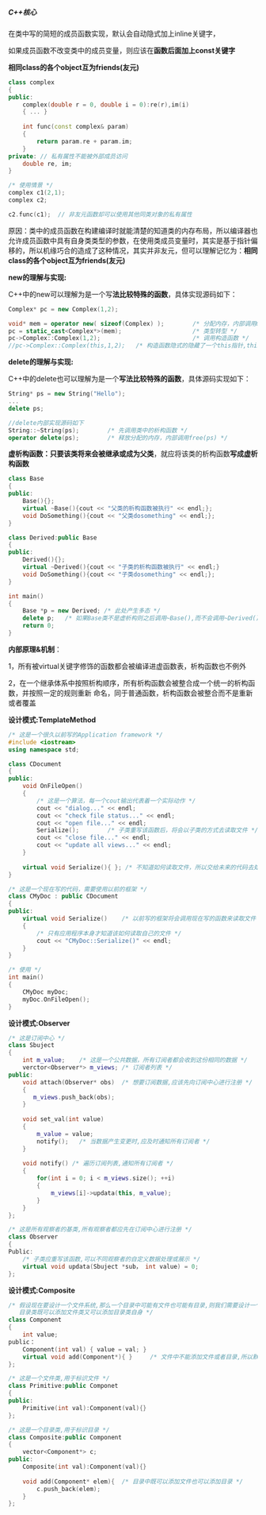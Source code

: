 ##### C++核心

在类中写的简短的成员函数实现，默认会自动隐式加上inline关键字，

如果成员函数不改变类中的成员变量，则应该在**函数后面加上const关键字**

**相同class的各个object互为friends(友元)**

```c++
class complex
{
public:
	complex(double r = 0, double i = 0):re(r),im(i)
    { ... }
    
    int func(const complex& param)
    {
    	return param.re + param.im;    
    }
private: // 私有属性不能被外部成员访问
    double re, im;		
}

/* 使用情景 */
complex c1(2,1);
complex c2;

c2.func(c1);  // 非友元函数却可以使用其他同类对象的私有属性
```

原因：类中的成员函数在构建编译时就能清楚的知道类的内存布局，所以编译器也允许成员函数中具有自身类类型的参数，在使用类成员变量时，其实是基于指针偏移的，所以机缘巧合的造成了这种情况，其实并非友元，但可以理解记忆为：**相同class的各个object互为friends(友元)**

**new的理解与实现:**

C++中的new可以理解为是一个写**法比较特殊的函数**，具体实现源码如下：

```c++
Complex* pc = new Complex(1,2);

void* mem = operator new( sizeof(Complex) );		/* 分配内存，内部调用maclloc（n） */
pc = static_cast<Complex*>(mem);					/* 类型转型 */
pc->Complex::Complex(1,2);							/* 调用构造函数 */
//pc->Complex::Complex(this,1,2);	/* 构造函数隐式的隐藏了一个this指针,this指向分配的内存地址*/
```

**delete的理解与实现:**

C++中的delete也可以理解为是一个**写法比较特殊的函数**，具体源码实现如下：
```c++
String* ps = new String("Hello");
...
delete ps;		

//delete内部实现源码如下
String::~String(ps);		/* 先调用类中的析构函数 */
operator delete(ps);		/* 释放分配的内存，内部调用free(ps) */
```

**虚析构函数：**只要该类将来会**被继承或成为父类**，就应将该类的析构函数**写成虚析构函数**

```C++
class Base
{
public:
    Base(){};
    virtual ~Base(){cout << "父类的析构函数被执行" << endl;};
    void DoSomething(){cout << "父类dosomething" << endl;};
}

class Derived:public Base
{
public:
    Derived(){};
    virtual ~Derived(){cout << "子类的析构函数被执行" << endl;}
    void DoSomething(){cout << "子类dosomething" << endl;};
}

int main()
{
    Base *p = new Derived; /* 此处产生多态 */
    delete p;	/* 如果Base类不是虚析构则之后调用~Base(),而不会调用~Derived()后在调用~Base() */
    return 0;
}

```

**内部原理&机制**：

​		1，所有被virtual关键字修饰的函数都会被编译进虚函数表，析构函数也不例外

​		2，在一个继承体系中按照析构顺序，所有析构函数会被整合成一个统一的析构函数，并按照一定的规则重新			  命名，同于普通函数，析构函数会被整合而不是重新或者覆盖

**设计模式:TemplateMethod**

```c++
/* 这是一个很久以前写的Application framework */
#include <iostream>
using namespace std;

class CDocument
{
public:
    void OnFileOpen()
	{
    	/* 这是一个算法，每一个cout输出代表着一个实际动作 */
    	cout << "dialog..." << endl;
    	cout << "check file status..." << endl;
    	cout << "open file..." << endl;
    	Serialize();		/* 子类重写该函数后，将会以子类的方式去读取文件 */
    	cout << "close file..." << endl;
    	cout << "update all views..." << endl;
	}
    
    virtual void Serialize(){ }; /* 不知道如何读取文件，所以交给未来的代码去处理 */
}

/* 这是一个现在写的代码，需要使用以前的框架 */
class CMyDoc : public CDocument
{
public:
    virtual void Serialize()	/* 以前写的框架将会调用现在写的函数来读取文件 */
    {
        /* 只有应用程序本身才知道该如何读取自己的文件 */
        cout << "CMyDoc::Serialize()" << endl;
    }
}

/* 使用 */
int main()
{
    CMyDoc myDoc;
    myDoc.OnFileOpen();
}
```

**设计模式:Observer**

```c++
/* 这是订阅中心 */
class Sbuject
{
    int m_value;	/* 这是一个公共数据，所有订阅者都会收到这份相同的数据 */
    verctor<Observer*> m_views; /* 订阅者列表 */
public:
    void attach(Observer* obs)	/* 想要订阅数据,应该先向订阅中心进行注册 */
    {
       m_views.push_back(obs);	
    }
    
    void set_val(int value)
    {
        m_value = value;
        notify();	/* 当数据产生变更时,应及时通知所有订阅者 */
    }
    
    void notify() /* 遍历订阅列表,通知所有订阅者 */
    {
        for(int i = 0; i < m_views.size(); ++i)
        {
            m_views[i]->updata(this, m_value);
        }
    }
};

/* 这是所有观察者的基类,所有观察者都应先在订阅中心进行注册 */
class Observer
{
Public:
    /* 子类应重写该函数,可以不同观察者的自定义数据处理或展示 */
    virtual void updata(Sbuject *sub， int value) = 0;
};
```

**设计模式:Composite**

```c++
/* 假设现在要设计一个文件系统,那么一个目录中可能有文件也可能有目录,则我们需要设计一个目录类，一个文件类
   目录类既可以添加文件类又可以添加目录类自身 */
class Component
{
    int value;
public：
    Component(int val) { value = val; }
    virtual void add(Component*){ }		/* 文件中不能添加文件或者目录,所以默认为空 */
};

/* 这是一个文件类,用于标识文件 */
class Primitive:public Componet
{
public:
    Primitive(int val):Component(val){}
};

/* 这是一个目录类,用于标识目录 */
class Composite:public Component
{
    vector<Component*> c;
public:
    Composite(int val):Component(val){}
    
    void add(Component* elem){	/* 目录中既可以添加文件也可以添加目录 */
        c.push_back(elem);
    }
};
```

